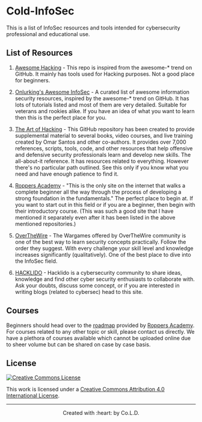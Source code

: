 # Cold-InfoSec

This is a list of InfoSec resources and tools intended for cybersecurity professional and educational use.

## List of Resources
1. [Awesome Hacking](https://github.com/carpedm20/awesome-hacking) - This repo is inspired from the awesome-* trend on GitHub. It mainly has tools used for Hacking purposes. Not a good place for beginners.

2. [Onlurking's Awesome InfoSec](https://github.com/onlurking/awesome-infosec) - A curated list of awesome information security resources, inspired by the awesome-* trend on GitHub. It has lots of tutorials listed and most of them are very detailed. Suitable for veterans and rookies alike. If you have an idea of what you want to learn then this is the perfect place for you.

3. [The Art of Hacking](https://github.com/The-Art-of-Hacking/h4cker) - This GitHub repository has been created to provide supplemental material to several books, video courses, and live training created by Omar Santos and other co-authors. It provides over 7,000 references, scripts, tools, code, and other resources that help offensive and defensive security professionals learn and develop new skills. The all-about-it reference. It has resources related to everything. However there's no particular path outlined. See this only if you know what you need and have enough patience to find it.

4. [Roppers Academy](https://www.hoppersroppers.org/) - "This is the only site on the internet that walks a complete beginner all the way through the process of developing a strong foundation in the fundamentals." The perfect place to begin at. If you want to start out in this field or if you are a beginner, then begin with their introductory course. 
(This was such a good site that I have mentioned it separately even after it has been listed in the above mentioned repositories.)

5. [OverTheWire](https://overthewire.org/wargames/) - The Wargames offered by OverTheWire community is one of the best way to learn security concepts practically. Follow the order they suggest. With every challenge your skill level and knowledge increases significantly (qualitatively). One of the best place to dive into the InfoSec field.

6. [HACKLIDO](https://hacklido.com/) - Hacklido is a cybersecurity community to share ideas, knowledge and find other cyber security enthusiasts to collaborate with. Ask your doubts, discuss some concept, or if you are interested in writing blogs (related to cybersec) head to this site.

## Courses
Beginners should head over to the [roadmap](https://www.hoppersroppers.org/roadmap/) provided by [Roppers Academy](https://www.hoppersroppers.org/). For courses related to any other topic or skill, please contact us directly. We have a plethora of courses available which cannot be uploaded online due to sheer volume but can be shared on case by case basis.

## License

[![Creative Commons License](http://i.creativecommons.org/l/by/4.0/88x31.png)](http://creativecommons.org/licenses/by/4.0/)

This work is licensed under a [Creative Commons Attribution 4.0 International License](http://creativecommons.org/licenses/by/4.0/).

<hr>
<p align="center"> Created with :heart: by Co.L.D. </p>
